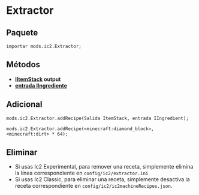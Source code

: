 # Extractor

## Paquete

`importar mods.ic2.Extractor;`

## Métodos

- **[IItemStack](/Vanilla/Items/IItemStack/) output**
- **[entrada IIngrediente](/Vanilla/Variable_Types/IIngredient/)**

## Adicional

```zenscript
mods.ic2.Extractor.addRecipe(Salida ItemStack, entrada IIngredient);

mods.ic2.Extractor.addRecipe(<minecraft:diamond_block>, <minecraft:dirt> * 64);
```

## Eliminar

- Si usas Ic2 Experimental, para remover una receta, simplemente elimina la línea correspondiente en `config/ic2/extractor.ini`
- Si usas Ic2 Classic, para eliminar una receta, simplemente desactiva la receta correspondiente en `config/ic2/ic2machineRecipes.json`.